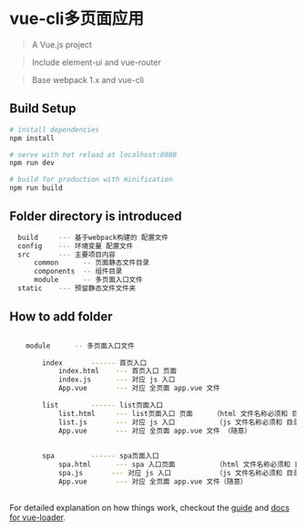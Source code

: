 # vue-cli多页面应用
> A Vue.js project

> Include element-ui and vue-router

> Base webpack 1.x  and vue-cli

## Build Setup

``` bash
# install dependencies
npm install

# serve with hot reload at localhost:8080
npm run dev

# build for production with minification
npm run build
```
## Folder directory is introduced

``` bash
  build     --- 基于webpack构建的 配置文件
  config    --- 环境变量 配置文件
  src       --- 主要项目内容
      common      -- 页面静态文件目录
      components  -- 组件目录
      module      -- 多页面入口文件
  static    --- 预留静态文件文件夹
```


## How to add folder

``` bash

    module      -- 多页面入口文件
    
        index       ------ 首页入口
            index.html    --- 首页入口 页面
            index.js      --- 对应 js 入口
            App.vue       --- 对应 全页面 app.vue 文件
          
        list        ------ list页面入口
            list.html     --- list页面入口 页面     （html 文件名称必须和 目录名称一致）
            list.js       --- 对应 js 入口          （js 文件名称必须和 目录名称一致）
            App.vue       --- 对应 全页面 app.vue 文件 （随意）
 
 
        spa         ------ spa页面入口              
            spa.html      --- spa 入口页面          （html 文件名称必须和 目录名称一致） 
            spa.js       --- 对应 js 入口           （js 文件名称必须和 目录名称一致）
            App.vue       --- 对应 全页面 app.vue 文件（随意）        
        
```

For detailed explanation on how things work, checkout the [guide](http://vuejs-templates.github.io/webpack/) and [docs for vue-loader](http://vuejs.github.io/vue-loader).
